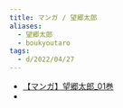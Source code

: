 ```yaml
---
title: マンガ / 望郷太郎
aliases:
  - 望郷太郎
  - boukyoutaro
tags:
  - d/2022/04/27
---
```


- [【マンガ】望郷太郎_01巻](../../../../d/2022/04/27/【マンガ】望郷太郎_01巻.md)
- 